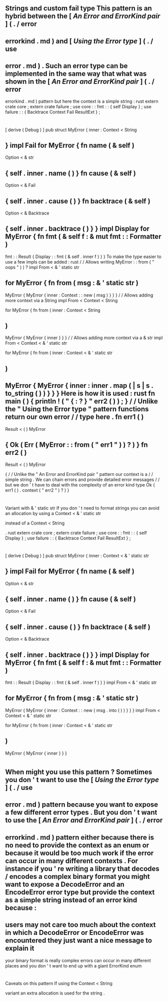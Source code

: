 #
Strings
and
custom
fail
type
This
pattern
is
an
hybrid
between
the
[
_An
Error
and
ErrorKind
pair_
]
(
.
/
error
-
errorkind
.
md
)
and
[
_Using
the
Error
type_
]
(
.
/
use
-
error
.
md
)
.
Such
an
error
type
can
be
implemented
in
the
same
way
that
what
was
shown
in
the
[
_An
Error
and
ErrorKind
pair_
]
(
.
/
error
-
errorkind
.
md
)
pattern
but
here
the
context
is
a
simple
string
:
rust
extern
crate
core
;
extern
crate
failure
;
use
core
:
:
fmt
:
:
{
self
Display
}
;
use
failure
:
:
{
Backtrace
Context
Fail
ResultExt
}
;
#
[
derive
(
Debug
)
]
pub
struct
MyError
{
inner
:
Context
<
String
>
}
impl
Fail
for
MyError
{
fn
name
(
&
self
)
-
>
Option
<
&
str
>
{
self
.
inner
.
name
(
)
}
fn
cause
(
&
self
)
-
>
Option
<
&
Fail
>
{
self
.
inner
.
cause
(
)
}
fn
backtrace
(
&
self
)
-
>
Option
<
&
Backtrace
>
{
self
.
inner
.
backtrace
(
)
}
}
impl
Display
for
MyError
{
fn
fmt
(
&
self
f
:
&
mut
fmt
:
:
Formatter
)
-
>
fmt
:
:
Result
{
Display
:
:
fmt
(
&
self
.
inner
f
)
}
}
To
make
the
type
easier
to
use
a
few
impls
can
be
added
:
rust
/
/
Allows
writing
MyError
:
:
from
(
"
oops
"
)
)
?
impl
From
<
&
'
static
str
>
for
MyError
{
fn
from
(
msg
:
&
'
static
str
)
-
>
MyError
{
MyError
{
inner
:
Context
:
:
new
(
msg
)
}
}
}
/
/
Allows
adding
more
context
via
a
String
impl
From
<
Context
<
String
>
>
for
MyError
{
fn
from
(
inner
:
Context
<
String
>
)
-
>
MyError
{
MyError
{
inner
}
}
}
/
/
Allows
adding
more
context
via
a
&
str
impl
From
<
Context
<
&
'
static
str
>
>
for
MyError
{
fn
from
(
inner
:
Context
<
&
'
static
str
>
)
-
>
MyError
{
MyError
{
inner
:
inner
.
map
(
|
s
|
s
.
to_string
(
)
)
}
}
}
Here
is
how
it
is
used
:
rust
fn
main
(
)
{
println
!
(
"
{
:
?
}
"
err2
(
)
)
;
}
/
/
Unlike
the
"
Using
the
Error
type
"
pattern
functions
return
our
own
error
/
/
type
here
.
fn
err1
(
)
-
>
Result
<
(
)
MyError
>
{
Ok
(
Err
(
MyError
:
:
from
(
"
err1
"
)
)
?
)
}
fn
err2
(
)
-
>
Result
<
(
)
MyError
>
{
/
/
Unlike
the
"
An
Error
and
ErrorKind
pair
"
pattern
our
context
is
a
/
/
simple
string
.
We
can
chain
errors
and
provide
detailed
error
messages
/
/
but
we
don
'
t
have
to
deal
with
the
complexity
of
an
error
kind
type
Ok
(
err1
(
)
.
context
(
"
err2
"
)
?
)
}
#
#
Variant
with
&
'
static
str
If
you
don
'
t
need
to
format
strings
you
can
avoid
an
allocation
by
using
a
Context
<
&
'
static
str
>
instead
of
a
Context
<
String
>
.
rust
extern
crate
core
;
extern
crate
failure
;
use
core
:
:
fmt
:
:
{
self
Display
}
;
use
failure
:
:
{
Backtrace
Context
Fail
ResultExt
}
;
#
[
derive
(
Debug
)
]
pub
struct
MyError
{
inner
:
Context
<
&
'
static
str
>
}
impl
Fail
for
MyError
{
fn
name
(
&
self
)
-
>
Option
<
&
str
>
{
self
.
inner
.
name
(
)
}
fn
cause
(
&
self
)
-
>
Option
<
&
Fail
>
{
self
.
inner
.
cause
(
)
}
fn
backtrace
(
&
self
)
-
>
Option
<
&
Backtrace
>
{
self
.
inner
.
backtrace
(
)
}
}
impl
Display
for
MyError
{
fn
fmt
(
&
self
f
:
&
mut
fmt
:
:
Formatter
)
-
>
fmt
:
:
Result
{
Display
:
:
fmt
(
&
self
.
inner
f
)
}
}
impl
From
<
&
'
static
str
>
for
MyError
{
fn
from
(
msg
:
&
'
static
str
)
-
>
MyError
{
MyError
{
inner
:
Context
:
:
new
(
msg
.
into
(
)
)
}
}
}
impl
From
<
Context
<
&
'
static
str
>
>
for
MyError
{
fn
from
(
inner
:
Context
<
&
'
static
str
>
)
-
>
MyError
{
MyError
{
inner
}
}
}
#
#
When
might
you
use
this
pattern
?
Sometimes
you
don
'
t
want
to
use
the
[
_Using
the
Error
type_
]
(
.
/
use
-
error
.
md
)
pattern
because
you
want
to
expose
a
few
different
error
types
.
But
you
don
'
t
want
to
use
the
[
_An
Error
and
ErrorKind
pair_
]
(
.
/
error
-
errorkind
.
md
)
pattern
either
because
there
is
no
need
to
provide
the
context
as
an
enum
or
because
it
would
be
too
much
work
if
the
error
can
occur
in
many
different
contexts
.
For
instance
if
you
'
re
writing
a
library
that
decodes
/
encodes
a
complex
binary
format
you
might
want
to
expose
a
DecodeError
and
an
EncodeError
error
type
but
provide
the
context
as
a
simple
string
instead
of
an
error
kind
because
:
-
users
may
not
care
too
much
about
the
context
in
which
a
DecodeError
or
EncodeError
was
encountered
they
just
want
a
nice
message
to
explain
it
-
your
binary
format
is
really
complex
errors
can
occur
in
many
different
places
and
you
don
'
t
want
to
end
up
with
a
giant
ErrorKind
enum
#
#
Caveats
on
this
pattern
If
using
the
Context
<
String
>
variant
an
extra
allocation
is
used
for
the
string
.
